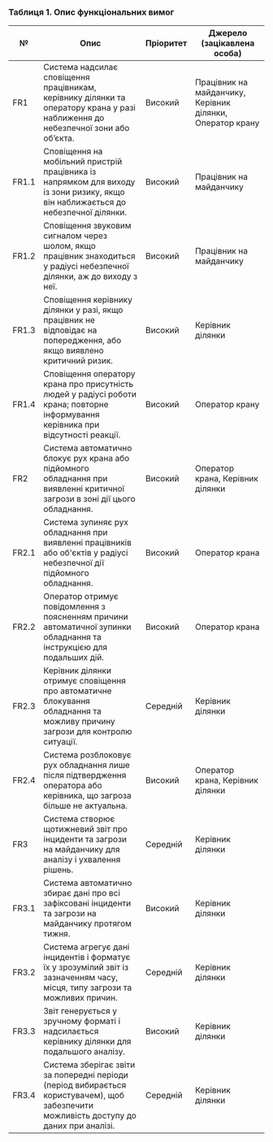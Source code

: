 ### Таблиця 1. Опис функціональних вимог

| №     | Опис                                                                                                                              | Пріоритет | Джерело (зацікавлена особа)                                               |
|-------|------------------------------------------------------------------------------------------------------------------------------------|-----------|-------------------------------------------------------|
| FR1   | Система надсилає сповіщення працівникам, керівнику ділянки та оператору крана у разі наближення до небезпечної зони або об’єкта. | Високий   | Працівник на майданчику, Керівник ділянки, Оператор крану |
| FR1.1 | Сповіщення на мобільний пристрій працівника із напрямком для виходу із зони ризику, якщо він наближається до небезпечної ділянки. | Високий   | Працівник на майданчику                               |
| FR1.2 | Сповіщення звуковим сигналом через шолом, якщо працівник знаходиться у радіусі небезпечної ділянки, аж до виходу з неї.          | Високий   | Працівник на майданчику                               |
| FR1.3 | Сповіщення керівнику ділянки у разі, якщо працівник не відповідає на попередження, або якщо виявлено критичний ризик.             | Високий   | Керівник ділянки                                      |
| FR1.4 | Сповіщення оператору крана про присутність людей у радіусі роботи крана; повторне інформування керівника при відсутності реакції. | Високий   | Оператор крану                                        |
| FR2   | Система автоматично блокує рух крана або підйомного обладнання при виявленні критичної загрози в зоні дії цього обладнання.            | Високий   | Оператор крана, Керівник ділянки |
| FR2.1 | Система зупиняє рух обладнання при виявленні працівників або об'єктів у радіусі небезпечної дії підйомного обладнання.                 | Високий   | Оператор крана                  |
| FR2.2 | Оператор отримує повідомлення з поясненням причини автоматичної зупинки обладнання та інструкцією для подальших дій.                   | Високий   | Оператор крана                  |
| FR2.3 | Керівник ділянки отримує сповіщення про автоматичне блокування обладнання та можливу причину загрози для контролю ситуації.            | Середній  | Керівник ділянки                |
| FR2.4 | Система розблоковує рух обладнання лише після підтвердження оператора або керівника, що загроза більше не актуальна.                  | Високий   | Оператор крана, Керівник ділянки |
| FR3   | Система створює щотижневий звіт про інциденти та загрози на майданчику для аналізу і ухвалення рішень.                        | Середній  | Керівник ділянки                |
| FR3.1 | Система автоматично збирає дані про всі зафіксовані інциденти та загрози на майданчику протягом тижня.                        | Високий   | Керівник ділянки                |
| FR3.2 | Система агрегує дані інцидентів і форматує їх у зрозумілий звіт із зазначенням часу, місця, типу загрози та можливих причин.  | Середній  | Керівник ділянки                |
| FR3.3 | Звіт генерується у зручному форматі і надсилається керівнику ділянки для подальшого аналізу.                  | Високий   | Керівник ділянки                |
| FR3.4 | Система зберігає звіти за попередні періоди (період вибирається користувачем), щоб забезпечити можливість доступу до даних при аналізі.             | Середній  | Керівник ділянки                |

